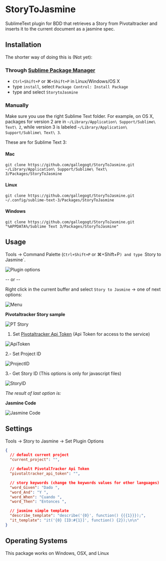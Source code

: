 # StoryToJasmine

SublimeText plugin for BDD that retrieves a Story from Pivotaltracker and inserts it to the current document as a jasmine spec.

## Installation

The shorter way of doing this is (Not yet):
### Through [Sublime Package Manager](https://packagecontrol.io)

* `Ctrl+Shift+P` or &#8984;`+Shift+P` in Linux/Windows/OS X
* type `install`, select `Package Control: Install Package`
* type and select `StorytoJasmine`
 

### Manually

Make sure you use the right Sublime Text folder. For example, on OS X, packages for version 2 are in `~/Library/Application\ Support/Sublime\ Text\ 2`, while version 3 is labeled `~/Library/Application\ Support/Sublime\ Text\ 3`.

These are for Sublime Text 3:

#### Mac
`git clone https://github.com/gallegogt/StoryToJasmine.git ~/Library/Application\ Support/Sublime\ Text\ 3/Packages/StoryToJasmine`

#### Linux
`git clone https://github.com/gallegogt/StoryToJasmine.git ~/.config/sublime-text-3/Packages/StoryToJasmine`

#### Windows
`git clone https://github.com/gallegogt/StoryToJasmine.git "%APPDATA%/Sublime Text 3/Packages/StoryToJasmine"`


## Usage

Tools -> Command Palette (`Ctrl+Shift+P` or &#8984;+Shift+P`) and type `Story to Jasmine`.

![Plugin options](https://www.dropbox.com/s/t2x2sc100gelmek/options.png?dl=1)

-- or --

Right click in the current buffer and select `Story to Jasmine` -> one of next options:

![Menu](https://www.dropbox.com/s/lofhzdfbt4ya7wu/contextMenu.png?dl=1)

**Pivotaltracker Story sample**

  ![PT Story](https://www.dropbox.com/s/8i1csnnc65mlrlv/pivotaltrackerStory.png?dl=1)


1. Set [Pivotaltracker Api Token](https://www.pivotaltracker.com/profile) (Api Token for access to the service)

  ![ApiToken](https://www.dropbox.com/s/bakp8lu7nutvwao/apitoken.png?dl=1)

2.- Set Project ID

  ![ProjectID](https://www.dropbox.com/s/02dxdw6b7i5ev80/projectid.png?dl=1)
  
3.- Get Story ID (This options is only for javascript files)

  ![StoryID](https://www.dropbox.com/s/71krbpftlr3gi96/storyid.png?dl=1)
  
*The result of last option is:*

  **Jasmine Code**

  ![Jasmine Code](https://www.dropbox.com/s/fbcmsbl2lmabz0s/jasmineCode.png?dl=1)


## Settings

Tools -> Story to Jasmine -> Set Plugin Options

```json
{
  // default current project
  "current_project": "",

  // default PivotalTracker Api Token
  "pivotaltracker_api_token": "",

  // story keywords (change the keywords values for other languages)
  "word_Given": "Dado ",
  "word_And": "Y ",
  "word_When": "Cuando ",
  "word_Then": "Entonces ",

  // jasmine simple template
  "describe_template": "describe('{0}', function() {{{1}}});",
  "it_template": "it('{0} [ID:#{1}]', function() {2});\n\n"
}
```


## Operating Systems

This package works on Windows, OSX, and Linux


